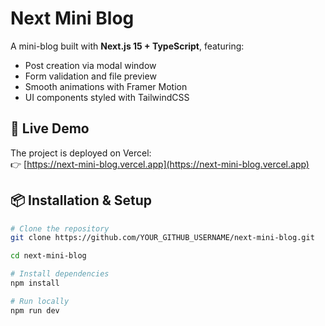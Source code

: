 # Next Mini Blog

A mini-blog built with **Next.js 15 + TypeScript**, featuring:
- Post creation via modal window
- Form validation and file preview
- Smooth animations with Framer Motion
- UI components styled with TailwindCSS

## 🚀 Live Demo
The project is deployed on Vercel:  
👉 [https://next-mini-blog.vercel.app](https://next-mini-blog.vercel.app)

## 📦 Installation & Setup

```bash
# Clone the repository
git clone https://github.com/YOUR_GITHUB_USERNAME/next-mini-blog.git

cd next-mini-blog

# Install dependencies
npm install

# Run locally
npm run dev
